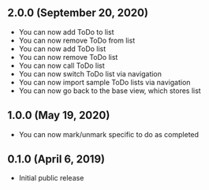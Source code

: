 ## 2.0.0 (September 20, 2020)
- You can now add ToDo to list
- You can now remove ToDo from list
- You can now add ToDo list
- You can now remove ToDo list
- You can now call ToDo list
- You can now switch ToDo list via navigation
- You can now import sample ToDo lists via navigation
- You can now go back to the base view, which stores list

## 1.0.0 (May 19, 2020)
- You can now mark/unmark specific to do as completed

## 0.1.0 (April 6, 2019)
- Initial public release

